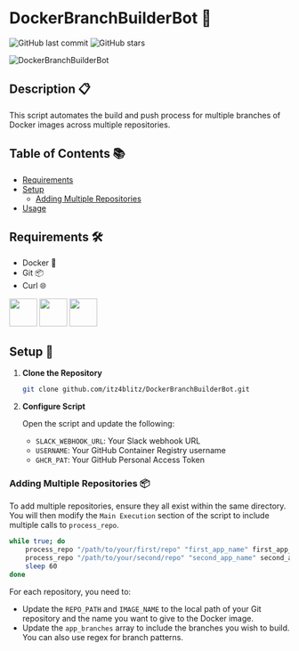# DockerBranchBuilderBot 🤖
![GitHub last commit](https://img.shields.io/github/last-commit/itz4blitz/DockerBranchBuilderBot.svg) ![GitHub stars](https://img.shields.io/github/stars/itz4blitz/DockerBranchBuilderBot?style=social)

![DockerBranchBuilderBot](https://some-imagelink.com/dockerbot.png)

## Description 📋

This script automates the build and push process for multiple branches of Docker images across multiple repositories.

## Table of Contents 📚

- [Requirements](#requirements-)
- [Setup](#setup-)
  - [Adding Multiple Repositories](#adding-multiple-repositories-)
- [Usage](#usage-)

## Requirements 🛠

- Docker 🐳
- Git 📦
- Curl 🌐
  
<a href="https://docker.com"><img src="https://cdn-icons-png.flaticon.com/512/919/919853.png" width="50" height="50"></a> <a href="https://git-scm.com"><img src="https://git-scm.com/images/logos/downloads/Git-Icon-1788C.png" width="50" height="50"></a> <a href="https://curl.se/"><img src="https://curl.se/logo/curl-logo.png" width="50" height="50"></a>


## Setup 🔧

1. **Clone the Repository**

    ```bash
    git clone github.com/itz4blitz/DockerBranchBuilderBot.git
    ```

2. **Configure Script**

    Open the script and update the following:

    - `SLACK_WEBHOOK_URL`: Your Slack webhook URL
    - `USERNAME`: Your GitHub Container Registry username
    - `GHCR_PAT`: Your GitHub Personal Access Token

### Adding Multiple Repositories 📦

To add multiple repositories, ensure they all exist within the same directory. You will then modify the `Main Execution` section of the script to include multiple calls to `process_repo`.

```bash
while true; do
    process_repo "/path/to/your/first/repo" "first_app_name" first_app_branches[@]
    process_repo "/path/to/your/second/repo" "second_app_name" second_app_branches[@]
    sleep 60
done
```

For each repository, you need to:

- Update the `REPO_PATH` and `IMAGE_NAME` to the local path of your Git repository and the name you want to give to the Docker image.
- Update the `app_branches` array to include the branches you wish to build. You can also use regex for branch patterns.
